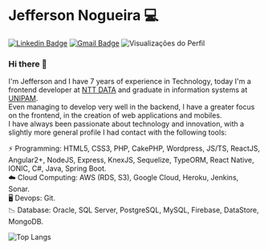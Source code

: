 

# Jefferson Nogueira 💻
[![Linkedin Badge](https://img.shields.io/badge/linkedin-%230077B5.svg?&style=for-the-badge&logo=linkedin&logoColor=white&link=https://www.linkedin.com/in/jeff-nogueira/)](https://www.linkedin.com/in/jeff-nogueira/)
[![Gmail Badge](https://img.shields.io/badge/gmail-%23D14836.svg?&style=for-the-badge&logo=gmail&logoColor=white&link=jefferson.nogueira.0180@gmail.com)](mailto:jefferson.nogueira.0180@gmail.com)
<img src="https://komarev.com/ghpvc/?username=jeffnogueira&color=919191" alt="Visualizações do Perfil" />


### Hi there 👋

I'm Jefferson and I have 7 years of experience in Technology, today I'm a frontend developer at [NTT DATA](https://www.nttdata.com/global/en/) and graduate in information systems at [UNIPAM](https://unipam.edu.br/). <br />
Even managing to develop very well in the backend, I have a greater focus on the frontend, in the creation of web applications and mobiles.<br />
I have always been passionate about technology and innovation, with a slightly more general profile I had contact with the following tools:

⚡ Programming: HTML5, CSS3, PHP, CakePHP, Wordpress, JS/TS, ReactJS, Angular2+, NodeJS, Express, KnexJS, Sequelize, TypeORM, React Native, IONIC, C#, Java, Spring Boot. <br />
☁️ Cloud Computing: AWS (RDS, S3), Google Cloud, Heroku, Jenkins, Sonar. <br />
🖥️ Devops: Git. <br />
📉 Database: Oracle, SQL Server, PostgreSQL, MySQL, Firebase, DataStore, MongoDB. <br />

![Top Langs](https://github-readme-stats.vercel.app/api/top-langs/?username=jeffnogueira&langs_count=5&layout=compact)
